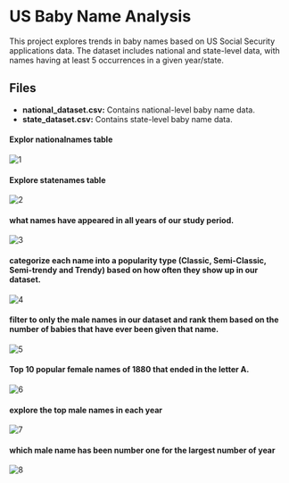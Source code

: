 # US Baby Name Analysis

This project explores trends in baby names based on US Social Security applications data. The dataset includes national and state-level data, with names having at least 5 occurrences in a given year/state.

## Files

- **national_dataset.csv:** Contains national-level baby name data.
- **state_dataset.csv:** Contains state-level baby name data.


#### Explor nationalnames table
![1](https://github.com/ishamel101/C-Users-ismai-Desktop-my-work-PAnalyzing-American-Baby-Name/assets/164437294/10456354-94fc-4a80-916b-0130470175a3)

#### Explore statenames table
![2](https://github.com/ishamel101/C-Users-ismai-Desktop-my-work-PAnalyzing-American-Baby-Name/assets/164437294/be9c919c-8ede-453f-ad19-fb691df979a9)

#### what names have appeared in all years of our study period. 
![3](https://github.com/ishamel101/C-Users-ismai-Desktop-my-work-PAnalyzing-American-Baby-Name/assets/164437294/ce69f053-5f27-44da-a53c-64c6e9d1ae62)

#### categorize each name into a popularity type (Classic, Semi-Classic, Semi-trendy and Trendy) based on how often they show up in our dataset. 
![4](https://github.com/ishamel101/C-Users-ismai-Desktop-my-work-PAnalyzing-American-Baby-Name/assets/164437294/f723d082-1334-4b67-960c-5e38246481f1)

#### filter to only the male names in our dataset and rank them based on the number of babies that have ever been given that name.
![5](https://github.com/ishamel101/C-Users-ismai-Desktop-my-work-PAnalyzing-American-Baby-Name/assets/164437294/75c105de-7946-47e2-8a14-1e0fb2efe2bb)

#### Top 10 popular female names of 1880 that ended in the letter A.
![6](https://github.com/ishamel101/C-Users-ismai-Desktop-my-work-PAnalyzing-American-Baby-Name/assets/164437294/db41c885-8743-4a0d-a3f6-137c5a6ce8c3)

#### explore the top male names in each year
![7](https://github.com/ishamel101/C-Users-ismai-Desktop-my-work-PAnalyzing-American-Baby-Name/assets/164437294/ac48e5d8-63bd-449f-88d0-b3066ff27288)

#### which male name has been number one for the largest number of year
![8](https://github.com/ishamel101/C-Users-ismai-Desktop-my-work-PAnalyzing-American-Baby-Name/assets/164437294/d4c6f647-0cc0-44e9-b7ba-4c88129f3068)

